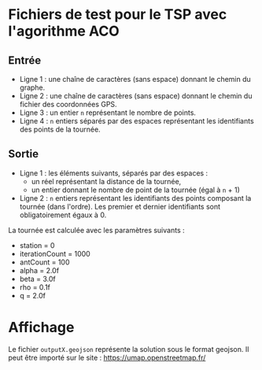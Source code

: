 # Fichiers de test pour le TSP avec l'agorithme ACO

## Entrée

- Ligne 1 : une chaîne de caractères (sans espace) donnant le chemin du graphe.
- Ligne 2 : une chaîne de caractères (sans espace) donnant le chemin du fichier des coordonnées GPS.
- Ligne 3 : un entier `n` représentant le nombre de points.
- Ligne 4 : `n` entiers séparés par des espaces représentant les identifiants des points de la tournée.

## Sortie

- Ligne 1 : les éléments suivants, séparés par des espaces :
  - un réel représentant la distance de la tournée,
  - un entier donnant le nombre de point de la tournée (égal à `n` + 1)
- Ligne 2 : `n` entiers représentant les identifiants des points composant la tournée (dans l'ordre). Les premier et dernier identifiants sont obligatoirement égaux à 0.

La tournée est calculée avec les paramètres suivants :
- station = 0
- iterationCount = 1000
- antCount = 100
- alpha = 2.0f
- beta = 3.0f
- rho = 0.1f
- q = 2.0f

# Affichage

Le fichier `outputX.geojson` représente la solution sous le format geojson.
Il peut être importé sur le site : https://umap.openstreetmap.fr/
